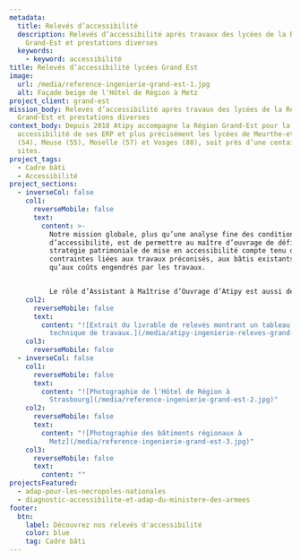 ```yaml
---
metadata:
  title: Relevés d’accessibilité
  description: Relevés d’accessibilité après travaux des lycées de la Région
    Grand-Est et prestations diverses
  keywords:
    - keyword: accessibilité
title: Relevés d’accessibilité lycées Grand Est
image:
  url: /media/reference-ingenierie-grand-est-1.jpg
  alt: Façade beige de l'Hôtel de Région à Metz
project_client: grand-est
mission_body: Relevés d’accessibilité après travaux des lycées de la Région
  Grand-Est et prestations diverses
context_body: Depuis 2018 Atipy accompagne la Région Grand-Est pour la mise en
  accessibilité de ses ERP et plus précisément les lycées de Meurthe-et-Moselle
  (54), Meuse (55), Moselle (57) et Vosges (88), soit près d’une centaine de
  sites.
project_tags:
  - Cadre bâti
  - Accessibilité
project_sections:
  - inverseCol: false
    col1:
      reverseMobile: false
      text:
        content: >-
          Notre mission globale, plus qu’une analyse fine des conditions
          d’accessibilité, est de permettre au maître d’ouvrage de définir une
          stratégie patrimoniale de mise en accessibilité compte tenu des
          contraintes liées aux travaux préconisés, aux bâtis existants ainsi
          qu’aux coûts engendrés par les travaux. 


          Le rôle d’Assistant à Maîtrise d’Ouvrage d’Atipy est aussi de différencier les préconisations (techniques, fonctionnelles et organisationnelles) afin de faire de l’accessibilité raisonnée tout en suivant et respectant la réglementation ainsi que la politique menée par la Région Grand-Est.
    col2:
      reverseMobile: false
      text:
        content: "![Extrait du livrable de relevés montrant un tableau et une fiche
          technique de travaux.](/media/atipy-ingenierie-releves-grand-est.jpg)"
    col3:
      reverseMobile: false
  - inverseCol: false
    col1:
      reverseMobile: false
      text:
        content: "![Photographie de l'Hôtel de Région à
          Strasbourg](/media/reference-ingenierie-grand-est-2.jpg)"
    col2:
      reverseMobile: false
      text:
        content: "![Photographie des bâtiments régionaux à
          Metz](/media/reference-ingenierie-grand-est-3.jpg)"
    col3:
      reverseMobile: false
      text:
        content: ""
projectsFeatured:
  - adap-pour-les-necropoles-nationales
  - diagnostic-accessibilite-et-adap-du-ministere-des-armees
footer:
  btn:
    label: Découvrez nos relevés d'accessibilité
    color: blue
    tag: Cadre bâti
---
```

